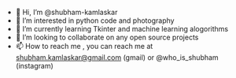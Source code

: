 - 👋 Hi, I’m @shubham-kamlaskar
- 👀 I’m interested in python code and photography
- 🌱 I’m currently learning Tkinter and machine learning alogorithms
- 💞️ I’m looking to collaborate on any open source projects
- 📫 How to reach me , you can reach me at shubham.kamlaskar@gmail.com (gmail) or @who_is_shubham (instagram)

<!---
shubham-kamlaskar/shubham-kamlaskar is a ✨ special ✨ repository because its `README.md` (this file) appears on your GitHub profile.
You can click the Preview link to take a look at your changes.
--->
